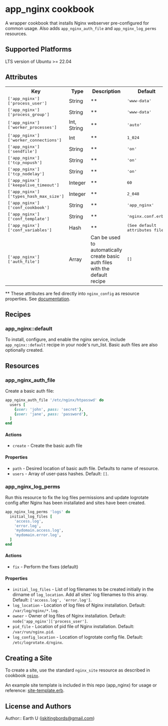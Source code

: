 # app_nginx cookbook

A wrapper cookbook that installs Nginx webserver pre-configured for common usage. Also adds `app_nginx_auth_file` and `app_nginx_log_perms` resources.

## Supported Platforms

LTS version of Ubuntu >= 22.04

## Attributes

<table>
  <tr>
    <th>Key</th>
    <th>Type</th>
    <th>Description</th>
    <th>Default</th>
  </tr>
  <tr>
    <td><tt>['app_nginx']['process_user']</tt></td>
    <td>String</td>
    <td>**</td>
    <td><tt>'www-data'</tt></td>
  </tr>
  <tr>
    <td><tt>['app_nginx']['process_group']</tt></td>
    <td>String</td>
    <td>**</td>
    <td><tt>'www-data'</tt></td>
  </tr>
  <tr>
    <td><tt>['app_nginx']['worker_processes']</tt></td>
    <td>Int, String</td>
    <td>**</td>
    <td><tt>'auto'</tt></td>
  </tr>
  <tr>
    <td><tt>['app_nginx']['worker_connections']</tt></td>
    <td>Int</td>
    <td>**</td>
    <td><tt>1_024</tt></td>
  </tr>
  <tr>
    <td><tt>['app_nginx']['sendfile']</tt></td>
    <td>String</td>
    <td>**</td>
    <td><tt>'on'</tt></td>
  </tr>
  <tr>
    <td><tt>['app_nginx']['tcp_nopush']</tt></td>
    <td>String</td>
    <td>**</td>
    <td><tt>'on'</tt></td>
  </tr>
  <tr>
    <td><tt>['app_nginx']['tcp_nodelay']</tt></td>
    <td>String</td>
    <td>**</td>
    <td><tt>'on'</tt></td>
  </tr>
  <tr>
    <td><tt>['app_nginx']['keepalive_timeout']</tt></td>
    <td>Integer</td>
    <td>**</td>
    <td><tt>60</tt></td>
  </tr>
  <tr>
    <td><tt>['app_nginx']['types_hash_max_size']</tt></td>
    <td>Integer</td>
    <td>**</td>
    <td><tt>2_048</tt></td>
  </tr>
  <tr>
    <td><tt>['app_nginx']['conf_cookbook']</tt></td>
    <td>String</td>
    <td>**</td>
    <td><tt>'app_nginx'</tt></td>
  </tr>
  <tr>
    <td><tt>['app_nginx']['conf_template']</tt></td>
    <td>String</td>
    <td>**</td>
    <td><tt>'nginx.conf.erb'</tt></td>
  </tr>
  <tr>
    <td><tt>['app_nginx']['conf_variables']</tt></td>
    <td>Hash</td>
    <td>**</td>
    <td><tt>(See default attributes file)</tt></td>
  </tr>
  <tr>
    <td><tt>['app_nginx']['auth_file']</tt></td>
    <td>Array</td>
    <td>Can be used to automatically create basic auth files with the default recipe</td>
    <td><tt>[]</tt></td>
  </tr>
</table>

** These attributes are fed directly into `nginx_config` as resource properties. See [documentation](https://github.com/sous-chefs/nginx/blob/12.2.9/documentation/nginx_config.md).

## Recipes

### app_nginx::default

To install, configure, and enable the nginx service, include `app_nginx::default` recipe in your node's run_list. Basic auth files are also optionally created.

## Resources

### app_nginx_auth_file

Create a basic auth file:

```ruby
app_nginx_auth_file '/etc/nginx/htpasswd' do
  users [
    {user: 'john', pass: 'secret'},
    {user: 'jane', pass: 'password'},
  ]
end
```

#### Actions

- `create` - Create the basic auth file

#### Properties

- `path` - Desired location of basic auth file. Defaults to name of resource.
- `users` - Array of user-pass hashes. Default: `[]`.

### app_nginx_log_perms

Run this resource to fix the log files permissions and update logrotate config after Nginx has been installated and sites have been created.

```ruby
app_nginx_log_perms 'logs' do
  initial_log_files [
    'access.log',
    'error.log',
    'mydomain.access.log',
    'mydomain.error.log',
  ]
end
```

#### Actions

- `fix` - Perform the fixes (default)

#### Properties

- `initial_log_files` - List of log filenames to be created initially in the dirname of `log_location`. Add all sites' log filenames to this array. Default: `['access.log', 'error.log']`.
- `log_location` - Location of log files of Nginx installation. Default: `/var/log/nginx/*.log`.
- `owner` - Owner of log files of Nginx installation. Default: `node['app_nginx']['process_user']`.
- `pid_file` - Location of pid file of Nginx installation. Default: `/var/run/nginx.pid`.
- `log_config_location` - Location of logrotate config file. Default: `/etc/logrotate.d/nginx`.

## Creating a Site

To create a site, use the standard `nginx_site` resource as described in cookbook [`nginx`](https://github.com/sous-chefs/nginx/blob/12.2.9/documentation/nginx_site.md).

An example site template is included in this repo (app_nginx) for usage or reference: [site-template.erb](templates/default/site-template.erb).

## License and Authors

Author:: Earth U (<iskitingbords@gmail.com>)
